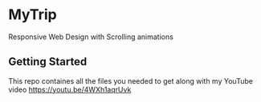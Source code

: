 # MyTrip
Responsive Web Design with Scrolling animations

## Getting Started
This repo containes all the files you needed to get along with my YouTube video https://youtu.be/4WXh1aqrUvk
